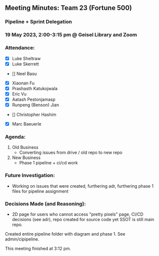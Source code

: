 ## Meeting Minutes: Team 23 (Fortune 500)
### Pipeline + Sprint Delegation

### 19 May 2023, 2:00-3:15 pm @ Geisel Library and Zoom

### **Attendance**:
- [x] Luke Sheltraw
- [x] Luke Skerrett
- [] Neel Basu
- [x] Xiaonan Fu
- [x] Prashasth Katukojwala
- [x] Eric Vu
- [x] Aatash Pestonjamasp
- [x] Runpeng (Benson) Jian
- [] Christopher Hashim
- [x] Marc Baeuerle

### **Agenda**:
1. Old Business
    - Converting issues from drive / old repo to new repo
3. New Business
    - Phase 1 pipeline + ci/cd work

### **Future Investigation**:
- Working on issues that were created, furthering adr, furthering phase 1 files for pipeline assignment

### **Decisions Made (and Reasoning)**:
- 2D page for users who cannot access "pretty pixels" page, CI/CD decisions (see adr), repo created for source code yet SSOT is still main repo. 

Created entire pipeline folder with diagram and phase 1. See admin/cipipeline.

This meeting finished at 3:12 pm.
